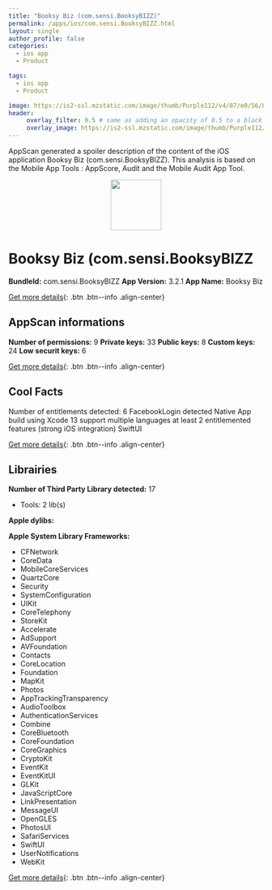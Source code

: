 ```yaml
---
title: "Booksy Biz (com.sensi.BooksyBIZZ)"
permalink: /apps/ios/com.sensi.BooksyBIZZ.html
layout: single
author_profile: false
categories: 
  - ios app 
  - Product 

tags: 
  - ios app 
  - Product 

image: https://is2-ssl.mzstatic.com/image/thumb/Purple112/v4/87/e0/56/87e05657-205c-7268-3591-b373804ade87/AppIcon-1x_U007emarketing-0-5-0-85-220.png/512x512bb.jpg
header: 
     overlay_filter: 0.5 # same as adding an opacity of 0.5 to a black background
     overlay_image: https://is2-ssl.mzstatic.com/image/thumb/Purple112/v4/87/e0/56/87e05657-205c-7268-3591-b373804ade87/AppIcon-1x_U007emarketing-0-5-0-85-220.png/512x512bb.jpg
---
```

AppScan generated a spoiler description of the content of the iOS application Booksy Biz (com.sensi.BooksyBIZZ). This analysis is based on the Mobile App Tools : AppScore, Audit and the Mobile Audit App Tool.

  
  
<div style="text-align: center;"><img src="https://is2-ssl.mzstatic.com/image/thumb/Purple112/v4/87/e0/56/87e05657-205c-7268-3591-b373804ade87/AppIcon-1x_U007emarketing-0-5-0-85-220.png/512x512bb.jpg" width="100" height="100"></div>  
  
# Booksy Biz (com.sensi.BooksyBIZZ

**BundleId:** com.sensi.BooksyBIZZ
**App Version:** 3.2.1
**App Name:** Booksy Biz


[Get more details](/pricing.html){: .btn .btn--info .align-center}  
  
## AppScan informations 

**Number of permissions:** 9
**Private keys:** 33
**Public keys:** 8
**Custom keys:** 24
**Low securit keys:** 6
  
[Get more details](/pricing.html){: .btn .btn--info .align-center}

## Cool Facts

Number of entitlements detected: 6
FacebookLogin detected
Native App
build using Xcode 13
support multiple languages
at least 2 entitlemented features (strong iOS integration)
SwiftUI
  
[Get more details](/pricing.html){: .btn .btn--info .align-center}

## Librairies 
**Number of Third Party Library detected:** 17
- Tools: 2 lib(s)

**Apple dylibs:**


**Apple System Library Frameworks:**
- CFNetwork
- CoreData
- MobileCoreServices
- QuartzCore
- Security
- SystemConfiguration
- UIKit
- CoreTelephony
- StoreKit
- Accelerate
- AdSupport
- AVFoundation
- Contacts
- CoreLocation
- Foundation
- MapKit
- Photos
- AppTrackingTransparency
- AudioToolbox
- AuthenticationServices
- Combine
- CoreBluetooth
- CoreFoundation
- CoreGraphics
- CryptoKit
- EventKit
- EventKitUI
- GLKit
- JavaScriptCore
- LinkPresentation
- MessageUI
- OpenGLES
- PhotosUI
- SafariServices
- SwiftUI
- UserNotifications
- WebKit


  
[Get more details](/pricing.html){: .btn .btn--info .align-center}

